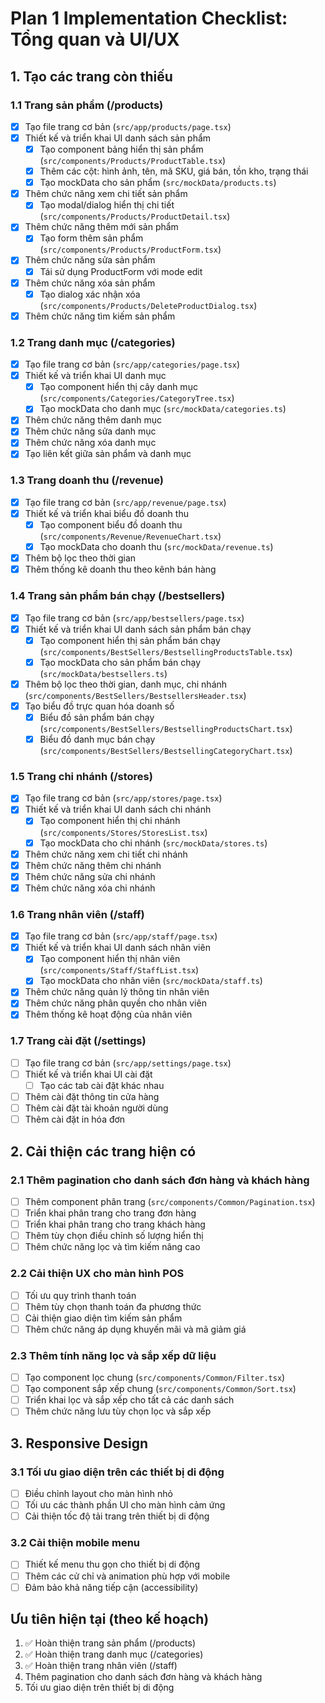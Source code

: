 # Plan 1 Implementation Checklist: Tổng quan và UI/UX

## 1. Tạo các trang còn thiếu

### 1.1 Trang sản phẩm (/products)
- [x] Tạo file trang cơ bản (`src/app/products/page.tsx`)
- [x] Thiết kế và triển khai UI danh sách sản phẩm
  - [x] Tạo component bảng hiển thị sản phẩm (`src/components/Products/ProductTable.tsx`)
  - [x] Thêm các cột: hình ảnh, tên, mã SKU, giá bán, tồn kho, trạng thái
  - [x] Tạo mockData cho sản phẩm (`src/mockData/products.ts`)
- [x] Thêm chức năng xem chi tiết sản phẩm
  - [x] Tạo modal/dialog hiển thị chi tiết (`src/components/Products/ProductDetail.tsx`)
- [x] Thêm chức năng thêm mới sản phẩm
  - [x] Tạo form thêm sản phẩm (`src/components/Products/ProductForm.tsx`)
- [x] Thêm chức năng sửa sản phẩm
  - [x] Tái sử dụng ProductForm với mode edit
- [x] Thêm chức năng xóa sản phẩm
  - [x] Tạo dialog xác nhận xóa (`src/components/Products/DeleteProductDialog.tsx`)
- [x] Thêm chức năng tìm kiếm sản phẩm

### 1.2 Trang danh mục (/categories)
- [x] Tạo file trang cơ bản (`src/app/categories/page.tsx`)
- [x] Thiết kế và triển khai UI danh mục
  - [x] Tạo component hiển thị cây danh mục (`src/components/Categories/CategoryTree.tsx`)
  - [x] Tạo mockData cho danh mục (`src/mockData/categories.ts`)
- [x] Thêm chức năng thêm danh mục
- [x] Thêm chức năng sửa danh mục
- [x] Thêm chức năng xóa danh mục
- [x] Tạo liên kết giữa sản phẩm và danh mục

### 1.3 Trang doanh thu (/revenue)
- [x] Tạo file trang cơ bản (`src/app/revenue/page.tsx`)
- [x] Thiết kế và triển khai biểu đồ doanh thu
  - [x] Tạo component biểu đồ doanh thu (`src/components/Revenue/RevenueChart.tsx`)
  - [x] Tạo mockData cho doanh thu (`src/mockData/revenue.ts`)
- [x] Thêm bộ lọc theo thời gian
- [x] Thêm thống kê doanh thu theo kênh bán hàng

### 1.4 Trang sản phẩm bán chạy (/bestsellers)
- [x] Tạo file trang cơ bản (`src/app/bestsellers/page.tsx`)
- [x] Thiết kế và triển khai UI danh sách sản phẩm bán chạy
  - [x] Tạo component hiển thị sản phẩm bán chạy (`src/components/BestSellers/BestsellingProductsTable.tsx`)
  - [x] Tạo mockData cho sản phẩm bán chạy (`src/mockData/bestsellers.ts`)
- [x] Thêm bộ lọc theo thời gian, danh mục, chi nhánh (`src/components/BestSellers/BestsellersHeader.tsx`)
- [x] Tạo biểu đồ trực quan hóa doanh số
  - [x] Biểu đồ sản phẩm bán chạy (`src/components/BestSellers/BestsellingProductsChart.tsx`)
  - [x] Biểu đồ danh mục bán chạy (`src/components/BestSellers/BestsellingCategoryChart.tsx`)

### 1.5 Trang chi nhánh (/stores)
- [x] Tạo file trang cơ bản (`src/app/stores/page.tsx`)
- [x] Thiết kế và triển khai UI danh sách chi nhánh
  - [x] Tạo component hiển thị chi nhánh (`src/components/Stores/StoresList.tsx`)
  - [x] Tạo mockData cho chi nhánh (`src/mockData/stores.ts`)
- [x] Thêm chức năng xem chi tiết chi nhánh
- [x] Thêm chức năng thêm chi nhánh
- [x] Thêm chức năng sửa chi nhánh
- [x] Thêm chức năng xóa chi nhánh

### 1.6 Trang nhân viên (/staff)
- [x] Tạo file trang cơ bản (`src/app/staff/page.tsx`)
- [x] Thiết kế và triển khai UI danh sách nhân viên
  - [x] Tạo component hiển thị nhân viên (`src/components/Staff/StaffList.tsx`)
  - [x] Tạo mockData cho nhân viên (`src/mockData/staff.ts`)
- [x] Thêm chức năng quản lý thông tin nhân viên
- [x] Thêm chức năng phân quyền cho nhân viên
- [x] Thêm thống kê hoạt động của nhân viên

### 1.7 Trang cài đặt (/settings)
- [ ] Tạo file trang cơ bản (`src/app/settings/page.tsx`)
- [ ] Thiết kế và triển khai UI cài đặt
  - [ ] Tạo các tab cài đặt khác nhau
- [ ] Thêm cài đặt thông tin cửa hàng
- [ ] Thêm cài đặt tài khoản người dùng
- [ ] Thêm cài đặt in hóa đơn

## 2. Cải thiện các trang hiện có

### 2.1 Thêm pagination cho danh sách đơn hàng và khách hàng
- [ ] Thêm component phân trang (`src/components/Common/Pagination.tsx`)
- [ ] Triển khai phân trang cho trang đơn hàng
- [ ] Triển khai phân trang cho trang khách hàng
- [ ] Thêm tùy chọn điều chỉnh số lượng hiển thị
- [ ] Thêm chức năng lọc và tìm kiếm nâng cao

### 2.2 Cải thiện UX cho màn hình POS
- [ ] Tối ưu quy trình thanh toán
- [ ] Thêm tùy chọn thanh toán đa phương thức
- [ ] Cải thiện giao diện tìm kiếm sản phẩm
- [ ] Thêm chức năng áp dụng khuyến mãi và mã giảm giá

### 2.3 Thêm tính năng lọc và sắp xếp dữ liệu
- [ ] Tạo component lọc chung (`src/components/Common/Filter.tsx`)
- [ ] Tạo component sắp xếp chung (`src/components/Common/Sort.tsx`)
- [ ] Triển khai lọc và sắp xếp cho tất cả các danh sách
- [ ] Thêm chức năng lưu tùy chọn lọc và sắp xếp

## 3. Responsive Design

### 3.1 Tối ưu giao diện trên các thiết bị di động
- [ ] Điều chỉnh layout cho màn hình nhỏ
- [ ] Tối ưu các thành phần UI cho màn hình cảm ứng
- [ ] Cải thiện tốc độ tải trang trên thiết bị di động

### 3.2 Cải thiện mobile menu
- [ ] Thiết kế menu thu gọn cho thiết bị di động
- [ ] Thêm các cử chỉ và animation phù hợp với mobile
- [ ] Đảm bảo khả năng tiếp cận (accessibility)

## Ưu tiên hiện tại (theo kế hoạch)
1. ✅ Hoàn thiện trang sản phẩm (/products)
2. ✅ Hoàn thiện trang danh mục (/categories)
3. ✅ Hoàn thiện trang nhân viên (/staff)
4. Thêm pagination cho danh sách đơn hàng và khách hàng
5. Tối ưu giao diện trên thiết bị di động